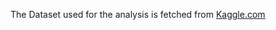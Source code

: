 
The Dataset used for the analysis is fetched from [Kaggle.com](https://www.kaggle.com/datasets/teamincribo/stroke-prediction)

